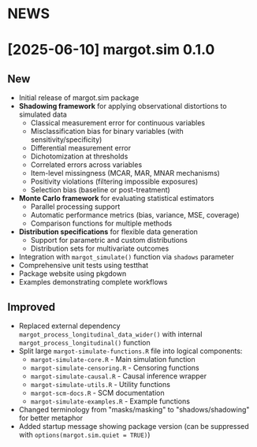 # NEWS

# [2025-06-10] margot.sim 0.1.0

## New

* Initial release of margot.sim package
* **Shadowing framework** for applying observational distortions to simulated data
  - Classical measurement error for continuous variables
  - Misclassification bias for binary variables (with sensitivity/specificity)
  - Differential measurement error
  - Dichotomization at thresholds
  - Correlated errors across variables
  - Item-level missingness (MCAR, MAR, MNAR mechanisms)
  - Positivity violations (filtering impossible exposures)
  - Selection bias (baseline or post-treatment)
* **Monte Carlo framework** for evaluating statistical estimators
  - Parallel processing support
  - Automatic performance metrics (bias, variance, MSE, coverage)
  - Comparison functions for multiple methods
* **Distribution specifications** for flexible data generation
  - Support for parametric and custom distributions
  - Distribution sets for multivariate outcomes
* Integration with `margot_simulate()` function via `shadows` parameter
* Comprehensive unit tests using testthat
* Package website using pkgdown
* Examples demonstrating complete workflows

## Improved

* Replaced external dependency `margot_process_longitudinal_data_wider()` with internal `margot_process_longitudinal()` function
* Split large `margot-simulate-functions.R` file into logical components:
  - `margot-simulate-core.R` - Main simulation function
  - `margot-simulate-censoring.R` - Censoring functions
  - `margot-simulate-causal.R` - Causal inference wrapper
  - `margot-simulate-utils.R` - Utility functions
  - `margot-scm-docs.R` - SCM documentation
  - `margot-simulate-examples.R` - Example functions
* Changed terminology from "masks/masking" to "shadows/shadowing" for better metaphor
* Added startup message showing package version (can be suppressed with `options(margot.sim.quiet = TRUE)`)